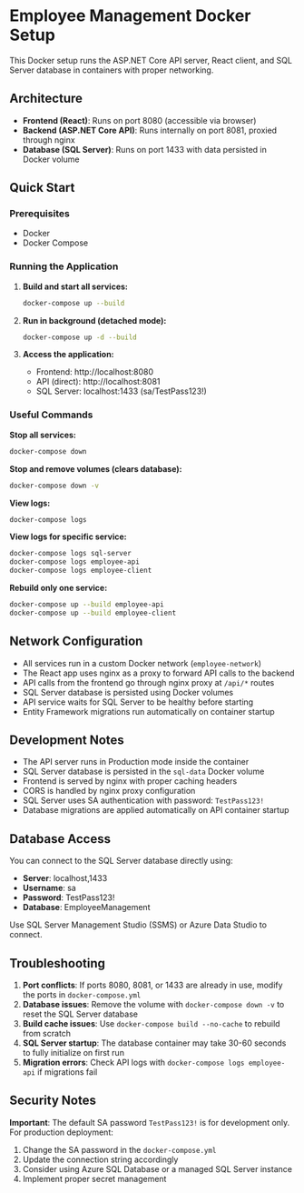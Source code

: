 # Employee Management Docker Setup

This Docker setup runs the ASP.NET Core API server, React client, and SQL Server database in containers with proper networking.

## Architecture

- **Frontend (React)**: Runs on port 8080 (accessible via browser)
- **Backend (ASP.NET Core API)**: Runs internally on port 8081, proxied through nginx
- **Database (SQL Server)**: Runs on port 1433 with data persisted in Docker volume

## Quick Start

### Prerequisites
- Docker
- Docker Compose

### Running the Application

1. **Build and start all services:**
   ```bash
   docker-compose up --build
   ```

2. **Run in background (detached mode):**
   ```bash
   docker-compose up -d --build
   ```

3. **Access the application:**
   - Frontend: http://localhost:8080
   - API (direct): http://localhost:8081
   - SQL Server: localhost:1433 (sa/TestPass123!)

### Useful Commands

**Stop all services:**
```bash
docker-compose down
```

**Stop and remove volumes (clears database):**
```bash
docker-compose down -v
```

**View logs:**
```bash
docker-compose logs
```

**View logs for specific service:**
```bash
docker-compose logs sql-server
docker-compose logs employee-api
docker-compose logs employee-client
```

**Rebuild only one service:**
```bash
docker-compose up --build employee-api
docker-compose up --build employee-client
```

## Network Configuration

- All services run in a custom Docker network (`employee-network`)
- The React app uses nginx as a proxy to forward API calls to the backend
- API calls from the frontend go through nginx proxy at `/api/*` routes
- SQL Server database is persisted using Docker volumes
- API service waits for SQL Server to be healthy before starting
- Entity Framework migrations run automatically on container startup

## Development Notes

- The API server runs in Production mode inside the container
- SQL Server database is persisted in the `sql-data` Docker volume
- Frontend is served by nginx with proper caching headers
- CORS is handled by nginx proxy configuration
- SQL Server uses SA authentication with password: `TestPass123!`
- Database migrations are applied automatically on API container startup

## Database Access

You can connect to the SQL Server database directly using:
- **Server**: localhost,1433
- **Username**: sa
- **Password**: TestPass123!
- **Database**: EmployeeManagement

Use SQL Server Management Studio (SSMS) or Azure Data Studio to connect.

## Troubleshooting

1. **Port conflicts**: If ports 8080, 8081, or 1433 are already in use, modify the ports in `docker-compose.yml`
2. **Database issues**: Remove the volume with `docker-compose down -v` to reset the SQL Server database
3. **Build cache issues**: Use `docker-compose build --no-cache` to rebuild from scratch
4. **SQL Server startup**: The database container may take 30-60 seconds to fully initialize on first run
5. **Migration errors**: Check API logs with `docker-compose logs employee-api` if migrations fail

## Security Notes

**Important**: The default SA password `TestPass123!` is for development only. 
For production deployment:
1. Change the SA password in the `docker-compose.yml`
2. Update the connection string accordingly
3. Consider using Azure SQL Database or a managed SQL Server instance
4. Implement proper secret management